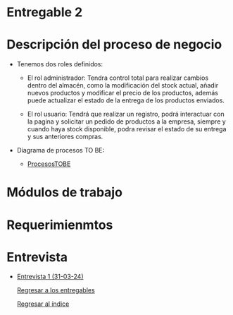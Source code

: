 # Entregable 2
# Descripción del proceso de negocio
  - Tenemos dos roles definidos:

      - El rol administrador: Tendra control total para realizar cambios dentro del almacén, como la modificación del stock actual, añadir nuevos productos y modificar el precio de los productos, además puede actualizar el estado de la entrega de los productos enviados.

      - El rol usuario: Tendrá que realizar un registro, podrá interactuar con la pagina y solicitar un pedido de productos a la empresa, siempre y cuando haya stock disponible, podra revisar el estado de su entrega y sus anteriores compras.
    
  - Diagrama de procesos TO BE:

      - [ProcesosTOBE]()

  # Módulos de trabajo

  # Requerimienmtos

  # Entrevista

- [Entrevista 1 (31-03-24)](../Entrevista1/entrevista1.md)

  [Regresar a los entregables](entregables.md)

  [Regresar al índice](../README.md)
